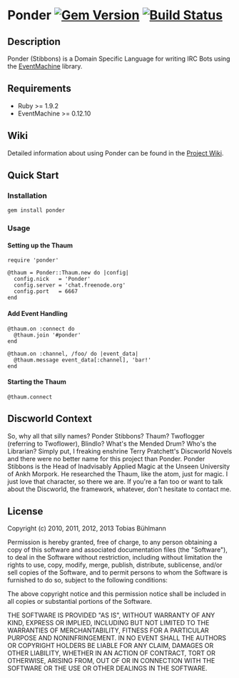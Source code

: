 # Ponder [![Gem Version](https://badge.fury.io/rb/ponder.png)](http://badge.fury.io/rb/ponder) [![Build Status](https://travis-ci.org/tbuehlmann/ponder.png)](https://travis-ci.org/tbuehlmann/ponder)

## Description

Ponder (Stibbons) is a Domain Specific Language for writing IRC Bots using the [EventMachine](httpS://github.com/eventmachine/eventmachine "EventMachine") library.

## Requirements
* Ruby >= 1.9.2
* EventMachine >= 0.12.10

## Wiki
Detailed information about using Ponder can be found in the [Project Wiki](https://github.com/tbuehlmann/ponder/wiki).

## Quick Start

### Installation
    gem install ponder

### Usage

#### Setting up the Thaum
    require 'ponder'

    @thaum = Ponder::Thaum.new do |config|
      config.nick   = 'Ponder'
      config.server = 'chat.freenode.org'
      config.port   = 6667
    end

#### Add Event Handling
    @thaum.on :connect do
      @thaum.join '#ponder'
    end

    @thaum.on :channel, /foo/ do |event_data|
      @thaum.message event_data[:channel], 'bar!'
    end

#### Starting the Thaum
    @thaum.connect

## Discworld Context
So, why all that silly names? Ponder Stibbons? Thaum? Twoflogger (referring to Twoflower), BlindIo? What's the Mended Drum? Who's the Librarian? Simply put, I freaking enshrine Terry Pratchett's Discworld Novels and there were no better name for this project than Ponder. Ponder Stibbons is the Head of Inadvisably Applied Magic at the Unseen University of Ankh Morpork. He researched the Thaum, like the atom, just for magic. I just love that character, so there we are. If you're a fan too or want to talk about the Discworld, the framework, whatever, don't hesitate to contact me.

## License

Copyright (c) 2010, 2011, 2012, 2013 Tobias Bühlmann

Permission is hereby granted, free of charge, to any person obtaining a copy of this software and associated documentation files (the "Software"), to deal in the Software without restriction, including without limitation the rights to use, copy, modify, merge, publish, distribute, sublicense, and/or sell copies of the Software, and to permit persons to whom the Software is furnished to do so, subject to the following conditions:

The above copyright notice and this permission notice shall be included in all copies or substantial portions of the Software.

THE SOFTWARE IS PROVIDED "AS IS", WITHOUT WARRANTY OF ANY KIND, EXPRESS OR IMPLIED, INCLUDING BUT NOT LIMITED TO THE WARRANTIES OF MERCHANTABILITY, FITNESS FOR A PARTICULAR PURPOSE AND NONINFRINGEMENT. IN NO EVENT SHALL THE AUTHORS OR COPYRIGHT HOLDERS BE LIABLE FOR ANY CLAIM, DAMAGES OR OTHER LIABILITY, WHETHER IN AN ACTION OF CONTRACT, TORT OR OTHERWISE, ARISING FROM, OUT OF OR IN CONNECTION WITH THE SOFTWARE OR THE USE OR OTHER DEALINGS IN THE SOFTWARE.
